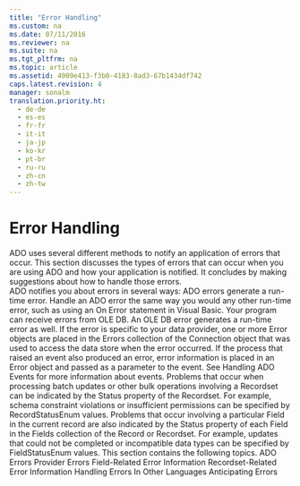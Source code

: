 ```yaml
---
title: "Error Handling"
ms.custom: na
ms.date: 07/11/2016
ms.reviewer: na
ms.suite: na
ms.tgt_pltfrm: na
ms.topic: article
ms.assetid: 4909e413-f3b0-4183-8ad3-67b1434df742
caps.latest.revision: 4
manager: sonalm
translation.priority.ht: 
  - de-de
  - es-es
  - fr-fr
  - it-it
  - ja-jp
  - ko-kr
  - pt-br
  - ru-ru
  - zh-cn
  - zh-tw
---
```

# Error Handling
<?xml version="1.0" encoding="utf-8"?>
<developerReferenceWithoutSyntaxDocument xmlns="http://ddue.schemas.microsoft.com/authoring/2003/5" xmlns:xlink="http://www.w3.org/1999/xlink" xmlns:xsi="http://www.w3.org/2001/XMLSchema-instance" xsi:schemaLocation="http://ddue.schemas.microsoft.com/authoring/2003/5 http://dduestorage.blob.core.windows.net/ddueschema/developer.xsd">
  <introduction>
    <para>ADO uses several different methods to notify an application of errors that occur. This section discusses the types of errors that can occur when you are using ADO and how your application is notified. It concludes by making suggestions about how to handle those errors.</para>
  </introduction>
  <section>
    <title>How Does ADO Report Errors?</title>
    <content>
      <para>ADO notifies you about errors in several ways:  </para>
      <list class="bullet">
        <listItem>
          <para>ADO errors generate a run-time error. Handle an ADO error the same way you would any other run-time error, such as using an <legacyBold>On Error</legacyBold> statement in Visual Basic.</para>
        </listItem>
        <listItem>
          <para>Your program can receive errors from OLE DB. An OLE DB error generates a run-time error as well.</para>
        </listItem>
        <listItem>
          <para>If the error is specific to your data provider, one or more <legacyBold>Error</legacyBold> objects are placed in the <legacyBold>Errors</legacyBold> collection of the <legacyBold>Connection</legacyBold> object that was used to access the data store when the error occurred.</para>
        </listItem>
        <listItem>
          <para>If the process that raised an event also produced an error, error information is placed in an <legacyBold>Error</legacyBold> object and passed as a parameter to the event. See <legacyLink xlink:href="e9003457-0762-48b3-942f-0820266b158f">Handling ADO Events</legacyLink> for more information about events.</para>
        </listItem>
        <listItem>
          <para>Problems that occur when processing batch updates or other bulk operations involving a <legacyBold>Recordset</legacyBold> can be indicated by the <legacyBold>Status</legacyBold> property of the <legacyBold>Recordset</legacyBold>. For example, schema constraint violations or insufficient permissions can be specified by <legacyBold>RecordStatusEnum</legacyBold> values.</para>
        </listItem>
        <listItem>
          <para>Problems that occur involving a particular <legacyBold>Field</legacyBold> in the current record are also indicated by the <legacyBold>Status</legacyBold> property of each <legacyBold>Field</legacyBold> in the <legacyBold>Fields</legacyBold> collection of the <legacyBold>Record</legacyBold> or <legacyBold>Recordset</legacyBold>. For example, updates that could not be completed or incompatible data types can be specified by <legacyBold>FieldStatusEnum</legacyBold> values.</para>
        </listItem>
      </list>
      <para>This section contains the following topics.  </para>
      <list class="bullet">
        <listItem>
          <para>             <legacyLink xlink:href="9bb84114-a1df-4122-a1b8-ad98dcd85cc3">ADO Errors</legacyLink>           </para>
        </listItem>
        <listItem>
          <para>             <legacyLink xlink:href="cc7d6ff9-2034-45c6-9d61-90b177010054">Provider Errors</legacyLink>           </para>
        </listItem>
        <listItem>
          <para>             <legacyLink xlink:href="5e7b1af4-996b-47c5-9161-c5575ad4fec9">Field-Related Error Information</legacyLink>           </para>
        </listItem>
        <listItem>
          <para>             <legacyLink xlink:href="7e103574-59ad-4790-b5f9-fa8d715e711e">Recordset-Related Error Information</legacyLink>           </para>
        </listItem>
        <listItem>
          <para>             <legacyLink xlink:href="8c57f35e-3c04-4f17-bf3e-3ad053951530">Handling Errors In Other Languages</legacyLink>           </para>
        </listItem>
        <listItem>
          <para>             <legacyLink xlink:href="ea1d4a97-58c3-476b-a496-cc80db2a90d5">Anticipating Errors</legacyLink>           </para>
        </listItem>
      </list>
    </content>
  </section>
  <relatedTopics />
</developerReferenceWithoutSyntaxDocument>
